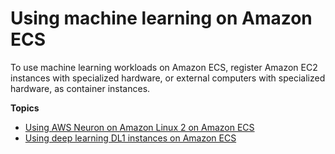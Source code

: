 # Using machine learning on Amazon ECS<a name="ecs-machine-learning"></a>

To use machine learning workloads on Amazon ECS, register Amazon EC2 instances with specialized hardware, or external computers with specialized hardware, as container instances\.

**Topics**
+ [Using AWS Neuron on Amazon Linux 2 on Amazon ECS](ecs-inference.md)
+ [Using deep learning DL1 instances on Amazon ECS](ecs-dl1.md)